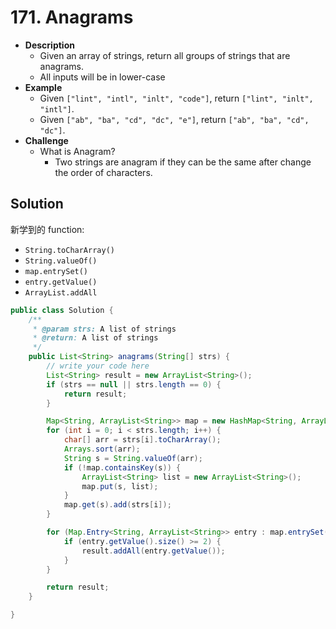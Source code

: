 # 171. Anagrams

- **Description**
    - Given an array of strings, return all groups of strings that are anagrams.
    - All inputs will be in lower-case
- **Example**
    - Given `["lint", "intl", "inlt", "code"]`, return `["lint", "inlt", "intl"]`.
    - Given `["ab", "ba", "cd", "dc", "e"]`, return `["ab", "ba", "cd", "dc"]`.
- **Challenge**
    - What is Anagram?
        - Two strings are anagram if they can be the same after change the order of characters.


## Solution

新学到的 function:

- `String.toCharArray()`
- `String.valueOf()`
- `map.entrySet()`
- `entry.getValue()`
- `ArrayList.addAll`


```java
public class Solution {
    /**
     * @param strs: A list of strings
     * @return: A list of strings
     */
    public List<String> anagrams(String[] strs) {
        // write your code here
        List<String> result = new ArrayList<String>();
        if (strs == null || strs.length == 0) {
            return result;
        }

        Map<String, ArrayList<String>> map = new HashMap<String, ArrayList<String>>();
        for (int i = 0; i < strs.length; i++) {
            char[] arr = strs[i].toCharArray();
            Arrays.sort(arr);
            String s = String.valueOf(arr);
            if (!map.containsKey(s)) {
                ArrayList<String> list = new ArrayList<String>();
                map.put(s, list);
            }
            map.get(s).add(strs[i]);
        }

        for (Map.Entry<String, ArrayList<String>> entry : map.entrySet()) {
            if (entry.getValue().size() >= 2) {
                result.addAll(entry.getValue());
            }
        }

        return result;
    }

}
```
